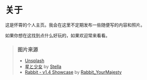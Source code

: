 # 关于
这是怀霄的个人主页。我会在这里不定期发布一些随便写的内容和照片。<p>
如果你想在这找到点什么好玩的，如果欢迎常来看看。


> ### 图片来源
> - [Unsplash](https://unsplash.com/)
> - [星と少女](https://www.pixiv.net/artworks/108916539) by [Stella](https://www.pixiv.net/users/93273965)
> - [Rabbit - v1.4 Showcase](https://civitai.com/posts/586908) by [Rabbit_YourMajesty](https://civitai.com/user/Rabbit_YourMajesty)